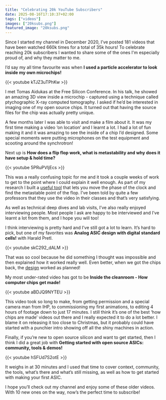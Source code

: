 ```yaml
---
title: "Celebrating 20k YouTube Subscribers"
date: 2025-08-16T17:10:37+02:00
tags: ["videos"]
images: ["20ksubs.png"]
featured_image: "20ksubs.png"
---
```


Since I started my channel in December 2020, I’ve posted 181 videos that have been watched 660k times for a total of 35k hours! To celebrate reaching 20k subscribers I wanted to share some of the ones I'm especially proud of, and why they matter to me.

I’d say my all time favourite was when **I used a particle accelerator to look inside my own microchips!**

{{< youtube kTJZ3uTPhKw >}}

I met Tomas Aidukas at the Free Silicon Conference. In his talk, he showed an amazing 3D view inside a microchip - captured using a technique called ptychographic X-ray computed tomography. I asked if he’d be interested in imaging one of my open source chips. It turned out that having the source files for the chip was actually pretty unique. 

A few months later I was able to visit and make a film about it.  It was my first time making a video ‘on location’ and I learnt a lot. I had a lot of fun making it and it was amazing to see the inside of a chip I’d designed. Some special moments were putting microphones on the test equipment and scooting around the synchrotron!

Next up is **How does a flip flop work, what is metastability and why does it have setup & hold time?**

{{< youtube 5PRuPVIjEcs >}} 

This was a really confusing topic for me and it took a couple weeks of work to get to the point where I could explain it well enough. As part of my research I built a [useful tool](https://github.com/mattvenn/flipflop_demo) that lets you move the phase of the clock and find the metastable point of the flop. I’ve been told by quite a few professors that they use the video in their classes and that’s very satisfying.

As well as technical deep dives and lab visits, I’ve also really enjoyed interviewing people. Most people I ask are happy to be interviewed and I’ve learnt a lot from them, and I hope you will too!

I think interviewing is pretty hard and I’ve still got a lot to learn. It’s hard to pick, but one of my favorites was **Analog ASIC design with digital standard cells!**
with Harald Pretl. 

{{< youtube skC292_dALM >}}

That was so cool because he did something I thought was impossible and then explained how it worked really well. Even better, when we got the chips back, the [design](https://tinytapeout.com/chips/tt03/hpretl_tt03_temperature_sensor) worked as planned!

My most under-rated video has got to be **Inside the cleanroom - How computer chips get made!**

{{< youtube aBDJQ9NYTEU >}}

This video took so long to make, from getting permission and a special camera man from IHP, to commissioning my first animations, to editing 4 hours of footage down to just 17 minutes. I still think it’s one of the best ‘how chips are made’ videos out there and I really expected it to do a lot better. I blame it on releasing it too close to Christmas, but it probably could have started with a punchier intro showing off all the shiny machines in action.

Finally, if you’re new to open source silicon and want to get started, then I think I did a great job with **Getting started with open source ASICs: community, tools & demos!** 

{{< youtube hSFUd7S2otE >}}

It weighs in at 30 minutes and I used that time to cover context, community, the tools, what’s there and what’s still missing, as well as how to get started with making your first ASIC.

I hope you’ll check out my channel and enjoy some of these older videos. With 10 new ones on the way, now’s the perfect time to subscribe!

